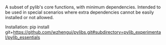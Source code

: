 A subset of pylib's core functions, with minimum dependencies.
Intended to be used in special scenarios where extra dependencies cannot be easily installed or not allowed.

Installation:
pip install git+https://github.com/wzhengui/pylibs.git#subdirectory=pylib_experimental/pylib_essentials

